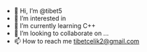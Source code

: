 - 👋 Hi, I’m @tibet5
- 👀 I’m interested in 
- 🌱 I’m currently learning C++
- 💞️ I’m looking to collaborate on ...
- 📫 How to reach me <a href="mailto:tibetcelik2@gmail.com">tibetcelik2@gmail.com</a>

<!---
tibet5/tibet5 is a ✨ special ✨ repository because its `README.md` (this file) appears on your GitHub profile.
You can click the Preview link to take a look at your changes.
--->
